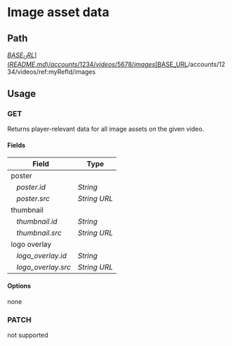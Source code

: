 # Image asset data

## Path
[$BASE_URL](README.md)/accounts/1234/videos/5678/images
[$BASE_URL](README.md)/accounts/1234/videos/ref:myRefId/images

## Usage
### GET
Returns player-relevant data for all image assets on the given video.

#### Fields
| Field | Type |
| --- | --- |
| poster |  |
| &nbsp;&nbsp; _poster.id_ | _String_ |
| &nbsp;&nbsp; _poster.src_ | _String URL_ |
| thumbnail |  |
| &nbsp;&nbsp; _thumbnail.id_ | _String_ |
| &nbsp;&nbsp; _thumbnail.src_ | _String URL_ |
| logo overlay |  |
| &nbsp;&nbsp; _logo_overlay.id_ | _String_ |
| &nbsp;&nbsp; _logo_overlay.src_ | _String URL_ |

#### Options
none

### PATCH
not supported